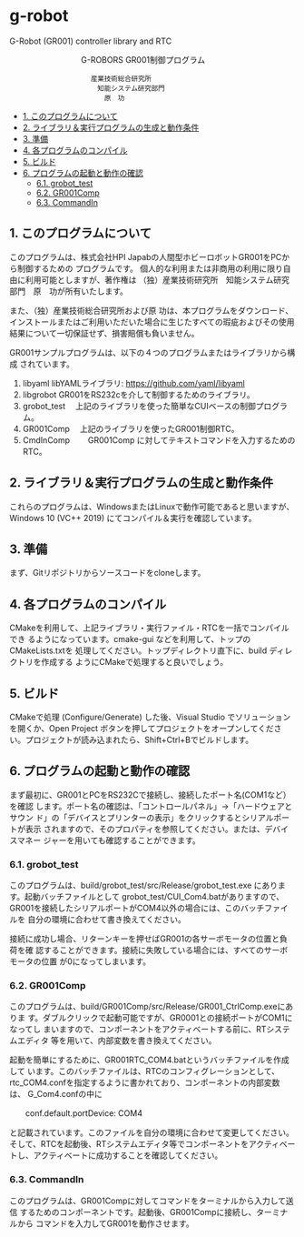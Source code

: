 # g-robot
G-Robot (GR001) controller library and RTC

　　　　　　　　　G-ROBORS GR001制御プログラム

						産業技術総合研究所
						　知能システム研究部門
						　　原　功

<!-- TOC -->

- [1. このプログラムについて](#1-このプログラムについて)
- [2. ライブラリ＆実行プログラムの生成と動作条件](#2-ライブラリ＆実行プログラムの生成と動作条件)
- [3. 準備](#3-準備)
- [4. 各プログラムのコンパイル](#4-各プログラムのコンパイル)
- [5. ビルド](#5-ビルド)
- [6. プログラムの起動と動作の確認](#6-プログラムの起動と動作の確認)
    - [6.1. grobot_test](#61-grobot_test)
    - [6.2. GR001Comp](#62-gr001comp)
    - [6.3. CommandIn](#63-commandin)

<!-- /TOC -->

## 1. このプログラムについて

このプログラムは、株式会社HPI Japabの人間型ホビーロボットGR001をPCから制御するための
プログラムです。
個人的な利用または非商用の利用に限り自由に利用可能としますが、著作権は
（独）産業技術研究所　知能システム研究部門　原　功が所有いたします。

また、（独）産業技術総合研究所および原 功は、本プログラムをダウンロード、
インストールまたはご利用いただいた場合に生じたすべての瑕疵およびその使用
結果について一切保証せず、損害賠償も負いません。

GR001サンプルプログラムは、以下の４つのプログラムまたはライブラリから構成
されています。

1. libyaml
   libYAMLライブラリ: https://github.com/yaml/libyaml
2. libgrobot
   GR001をRS232cを介して制御するためのライブラリ。
3. grobot_test
 　上記のライブラリを使った簡単なCUIベースの制御プログラム。
4. GR001Comp
 　上記のライブラリを使ったGR001制御RTC。
5. CmdInComp
　　GR001Comp に対してテキストコマンドを入力するためのRTC。

## 2. ライブラリ＆実行プログラムの生成と動作条件
これらのプログラムは、WindowsまたはLinuxで動作可能であると思いますが、
Windows 10 (VC++ 2019) にてコンパイル＆実行を確認しています。

## 3. 準備
まず、Gitリポジトリからソースコードをcloneします。

## 4. 各プログラムのコンパイル

CMakeを利用して、上記ライブラリ・実行ファイル・RTCを一括でコンパイルでき
るようになっています。cmake-gui などを利用して、トップのCMakeLists.txtを
処理してください。トップディレクトリ直下に、build ディレクトリを作成する
ようにCMakeで処理すると良いでしょう。

## 5. ビルド

CMakeで処理 (Configure/Generate) した後、Visual Studio でソリューション
を開くか、Open Project ボタンを押してプロジェクトをオープンしてくださ
い。プロジェクトが読み込まれたら、Shift+Ctrl+Bでビルドします。

## 6. プログラムの起動と動作の確認

まず最初に、GR001とPCをRS232Cで接続し、接続したポート名(COM1など）を確認
します。ポート名の確認は、「コントロールパネル」→「ハードウェアとサウン
ド」の「デバイスとプリンターの表示」をクリックするとシリアルポートが表示
されますので、そのプロパティを参照してください。または、デバイスマネー
ジャーを用いても確認することができます。

### 6.1. grobot_test

このプログラムは、build/grobot_test/src/Release/grobot_test.exe にありま
す。起動バッチファイルとして grobot_test/CUI_Com4.batがありますので、
GR001を接続したシリアルポートがCOM4以外の場合には、このバッチファイルを
自分の環境に合わせて書き換えてください。

接続に成功し場合、リターンキーを押せばGR001の各サーボモータの位置と負荷を確
認することができます。接続に失敗している場合には、すべてのサーボモータの位置
が0になってしまいます。

### 6.2. GR001Comp

このプログラムは、build/GR001Comp/src/Release/GR001_CtrlComp.exeにありま
す。ダブルクリックで起動可能ですが、GR0001との接続ポートがCOM1になってし
まいますので、コンポーネントをアクティベートする前に、RTシステムエディタ
等を用いて、内部変数を書き換えてください。

起動を簡単にするために、GR001RTC_COM4.batというバッチファイルを作成して
います。このバッチファイルは、RTCのコンフィグレーションとして、
rtc_COM4.confを指定するように書かれており、コンポーネントの内部変数は、
G_Com4.confの中に

　　conf.default.portDevice: COM4

と記載されています。このファイルを自分の環境に合わせて変更してください。
そして、RTCを起動後、RTシステムエディタ等でコンポーネントをアクティベー
トし、アクティベートに成功することを確認してください。

### 6.3. CommandIn

このプログラムは、GR001Compに対してコマンドをターミナルから入力して送信
するためのコンポーネントです。起動後、GR001Compに接続し、ターミナルから
コマンドを入力してGR001を動作させます。






